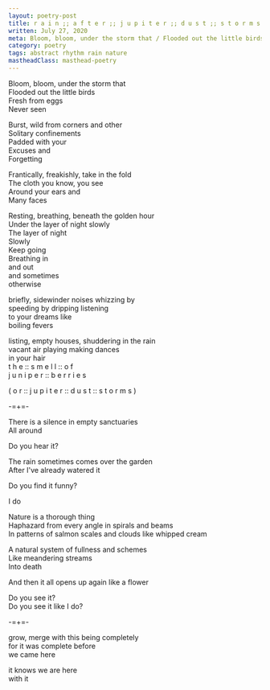 ```yaml
---
layout: poetry-post
title: r a i n ;; a f t e r ;; j u p i t e r ;; d u s t ;; s t o r m s
written: July 27, 2020
meta: Bloom, bloom, under the storm that / Flooded out the little birds / Fresh from eggs / Never seen
category: poetry
tags: abstract rhythm rain nature
mastheadClass: masthead-poetry
---
```


Bloom, bloom, under the storm that <br>
Flooded out the little birds <br>
Fresh from eggs <br>
Never seen

Burst, wild from corners and other <br>
Solitary confinements <br>
Padded with your <br>
Excuses and <br>
Forgetting

Frantically, freakishly, take in the fold <br>
The cloth you know, you see <br>
Around your ears and <br>
Many faces

Resting, breathing, beneath the golden hour <br>
Under the layer of night slowly <br>
The layer of night <br>
Slowly <br>
Keep going <br>
Breathing in <br>
and out <br>
and sometimes <br>
otherwise

briefly, sidewinder noises whizzing by <br>
speeding by dripping listening <br>
to your dreams like <br>
boiling fevers

listing, empty houses, shuddering in the rain <br>
vacant air playing making dances <br>
in your hair <br>
t h e :: s m e l l :: o f <br>
j u n i p e r :: b e r r i e s

( o r :: j u p i t e r :: d u s t :: s t o r m s )

-=+=-

There is a silence in empty sanctuaries <br>
All around

Do you hear it?

The rain sometimes comes over the garden <br>
After I've already watered it

Do you find it funny?

I do

Nature is a thorough thing <br>
Haphazard from every angle in spirals and beams <br>
In patterns of salmon scales and clouds like whipped cream

A natural system of fullness and schemes <br>
Like meandering streams <br>
Into death

And then it all opens up again like a flower

Do you see it? <br>
Do you see it like I do?

-=+=-

grow, merge with this being completely <br>
for it was complete before <br>
we came here

it knows we are here <br>
with it
